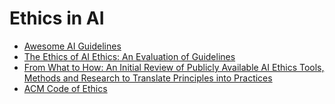 # Ethics in AI

- [Awesome AI Guidelines](https://github.com/EthicalML/awesome-artificial-intelligence-guidelines)
- [The Ethics of AI Ethics: An Evaluation of Guidelines](https://arxiv.org/ftp/arxiv/papers/1903/1903.03425.pdf)
- [From What to How: An Initial Review of Publicly Available AI Ethics Tools, Methods and Research to Translate Principles into Practices](https://arxiv.org/ftp/arxiv/papers/1905/1905.06876.pdf)
- [ACM Code of Ethics](https://www.acm.org/code-of-ethics)
